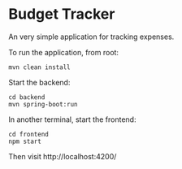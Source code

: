 # Budget Tracker

An very simple application for tracking expenses.

To run the application, from root:

```
mvn clean install
```

Start the backend:

```
cd backend
mvn spring-boot:run
```

In another terminal, start the frontend:

```
cd frontend
npm start
```


Then visit http://localhost:4200/
